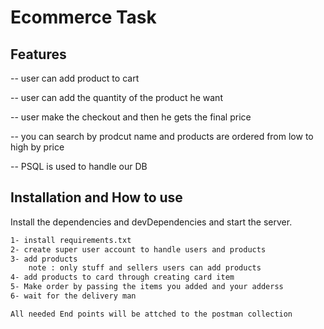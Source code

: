 # Ecommerce Task

## Features

-- user can add product to cart

-- user can add the quantity of the product he want

-- user make the checkout and then he gets the final price

-- you can search by prodcut name and products are ordered from low to high by price

-- PSQL is used to handle our DB


## Installation and How to use

Install the dependencies and devDependencies and start the server.

```sh
1- install requirements.txt
2- create super user account to handle users and products
3- add products
    note : only stuff and sellers users can add products
4- add products to card through creating card item
5- Make order by passing the items you added and your adderss
6- wait for the delivery man
```

```sh
All needed End points will be attched to the postman collection
```

